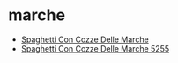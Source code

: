 # marche

 * [Spaghetti Con Cozze Delle Marche](../../index/s/spaghetti-con-cozze-delle-marche-5255.json)
 * [Spaghetti Con Cozze Delle Marche 5255](../../index/s/spaghetti-con-cozze-delle-marche-5255.json)
